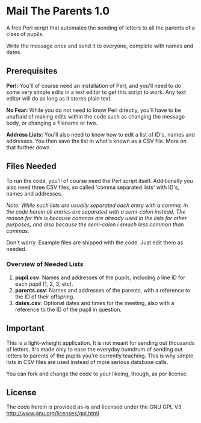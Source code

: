 Mail The Parents 1.0
====================

A free Perl script that automates the sending of letters to all the parents of a class of pupils. 

Write the message *once* and send it to everyone, complete with names and dates.


## Prerequisites

**Perl:** You'll of course need an installation of Perl, and you'll need to do some very simple edits in a text editor to get this script to work. Any text editor will do as long as it stores plain text.

**No Fear:** While you do not need to know Perl directly, you'll have to be unafraid of making edits within the code such as changing the message body, or changing a filename or two.

**Address Lists:** You'll also need to know how to edit a list of ID's, names and addresses. You then save the list in what's known as a CSV file. More on that further down.


## Files Needed

To run the code, you'll of course need the Perl script itself. Additionally you also need three CSV files, so called 'comma separated lists' with ID's, names and addresses. 

*Note: While such lists are usually separated each entry with a comma, in the code herein all entries are separated with a semi-colon instead. The reason for this is because commas are already used in the lists for other purposes, and also because the semi-colon i smuch less common than commas.*

Don't worry. Example files are shipped with the code. Just edit them as needed.


### Overview of Needed Lists

1. **pupil.csv**: Names and addresses of the pupils, including a line ID for each pupil (1, 2, 3, etc).
2. **parents.csv**: Names and addresses of the parents, with a reference to the ID of their offspring.
3. **dates.csv**: Optional dates and times for the meeting, also with a reference to the ID of the pupil in question.


## Important

This is a light-wheight application. It is not meant for sending out thousands of letters. It's made only to ease the everyday humdrum of sending out letters to parents of the pupils you're currently teaching. This is why simple lists in CSV files are used instead of more serious database calls. 

You can fork and change the code to your likeing, though, as per license.

## License

The code herein is provided as-is and licensed under the GNU GPL V3 http://www.gnu.org/licenses/gpl.html

